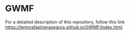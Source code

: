 # GWMF

For a detailed description of this repository, follow this link https://leninrafaelrierasegura.github.io/GWMF/index.html.
